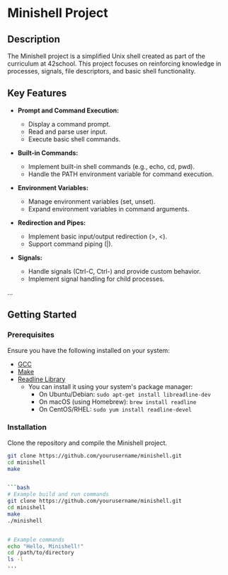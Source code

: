 # Minishell Project

## Description

The Minishell project is a simplified Unix shell created as part of the curriculum at 42school. This project focuses on reinforcing knowledge in processes, signals, file descriptors, and basic shell functionality.

## Key Features

- **Prompt and Command Execution:**
  - Display a command prompt.
  - Read and parse user input.
  - Execute basic shell commands.

- **Built-in Commands:**
  - Implement built-in shell commands (e.g., echo, cd, pwd).
  - Handle the PATH environment variable for command execution.

- **Environment Variables:**
  - Manage environment variables (set, unset).
  - Expand environment variables in command arguments.

- **Redirection and Pipes:**
  - Implement basic input/output redirection (>, <).
  - Support command piping (|).

- **Signals:**
  - Handle signals (Ctrl-C, Ctrl-\) and provide custom behavior.
  - Implement signal handling for child processes.

...

## Getting Started

### Prerequisites

Ensure you have the following installed on your system:

- [GCC](https://gcc.gnu.org/)
- [Make](https://www.gnu.org/software/make/)
- [Readline Library](https://tiswww.cwru.edu/php/chet/readline/rltop.html)
  - You can install it using your system's package manager:
    - On Ubuntu/Debian: `sudo apt-get install libreadline-dev`
    - On macOS (using Homebrew): `brew install readline`
    - On CentOS/RHEL: `sudo yum install readline-devel`


### Installation

Clone the repository and compile the Minishell project.

```bash
git clone https://github.com/yourusername/minishell.git
cd minishell
make


```bash
# Example build and run commands
git clone https://github.com/yourusername/minishell.git
cd minishell
make
./minishell


# Example commands
echo "Hello, Minishell!"
cd /path/to/directory
ls -l
...

